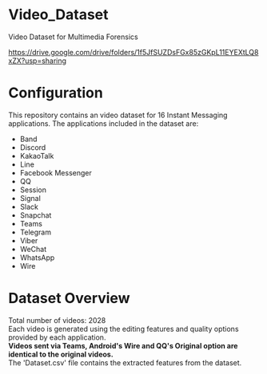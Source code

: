 # Video_Dataset
Video Dataset for Multimedia Forensics

https://drive.google.com/drive/folders/1f5JfSUZDsFGx85zGKpL11EYEXtLQ8xZX?usp=sharing

# Configuration
This repository contains an video dataset for 16 Instant Messaging applications. The applications included in the dataset are:

- Band
- Discord
- KakaoTalk
- Line
- Facebook Messenger
- QQ
- Session
- Signal
- Slack
- Snapchat
- Teams
- Telegram
- Viber
- WeChat
- WhatsApp
- Wire

# Dataset Overview
Total number of videos: 2028  
Each video is generated using the editing features and quality options provided by each application.  
**Videos sent via Teams, Android's Wire and QQ's Original option are identical to the original videos.**  
The 'Dataset.csv' file contains the extracted features from the dataset.
